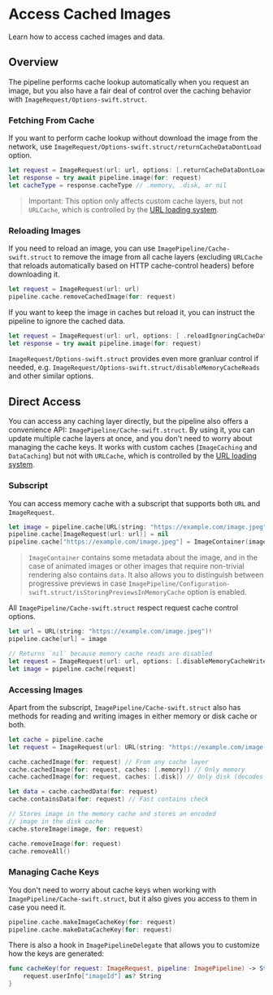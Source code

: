 # Access Cached Images

Learn how to access cached images and data.

## Overview

The pipeline performs cache lookup automatically when you request an image, but you also have a fair deal of control over the caching behavior with ``ImageRequest/Options-swift.struct``.

### Fetching From Cache

If you want to perform cache lookup without download the image from the network, use ``ImageRequest/Options-swift.struct/returnCacheDataDontLoad`` option.

```swift
let request = ImageRequest(url: url, options: [.returnCacheDataDontLoad])
let response = try await pipeline.image(for: request)
let cacheType = response.cacheType // .memory, .disk, or nil
```

> Important: This option only affects custom cache layers, but not `URLCache`, which is controlled by the [URL loading system](https://developer.apple.com/documentation/foundation/url_loading_system).

### Reloading Images

If you need to reload an image, you can use ``ImagePipeline/Cache-swift.struct`` to remove the image from all cache layers (excluding `URLCache` that reloads automatically based on HTTP cache-control headers) before downloading it.

```swift
let request = ImageRequest(url: url)
pipeline.cache.removeCachedImage(for: request)
```

If you want to keep the image in caches but reload it, you can instruct the pipeline to ignore the cached data.

```swift
let request = ImageRequest(url: url, options: [ .reloadIgnoringCacheData])
let response = try await pipeline.image(for: request)
```

``ImageRequest/Options-swift.struct`` provides even more granluar control if needed, e.g. ``ImageRequest/Options-swift.struct/disableMemoryCacheReads`` and other similar options.

## Direct Access

You can access any caching layer directly, but the pipeline also offers a convenience API: ``ImagePipeline/Cache-swift.struct``. By using it, you can update multiple cache layers at once, and you don't need to worry about managing the cache keys. It works with custom caches (``ImageCaching`` and ``DataCaching``) but not with `URLCache`, which is controlled by the [URL loading system](https://developer.apple.com/documentation/foundation/url_loading_system).

### Subscript

You can access memory cache with a subscript that supports both `URL` and ``ImageRequest``.

```swift
let image = pipeline.cache[URL(string: "https://example.com/image.jpeg")!]
pipeline.cache[ImageRequest(url: url)] = nil
pipeline.cache["https://example.com/image.jpeg"] = ImageContainer(image: image)
```

> ``ImageContainer`` contains some metadata about the image, and in the case of animated images or other images that require non-trivial rendering also contains `data`. It also allows you to distinguish between progressive previews in case ``ImagePipeline/Configuration-swift.struct/isStoringPreviewsInMemoryCache`` option is enabled.

All ``ImagePipeline/Cache-swift.struct`` respect request cache control options.

```swift
let url = URL(string: "https://example.com/image.jpeg")!
pipeline.cache[url] = image

// Returns `nil` because memory cache reads are disabled
let request = ImageRequest(url: url, options: [.disableMemoryCacheWrites])
let image = pipeline.cache[request]
```

### Accessing Images

Apart from the subscript, ``ImagePipeline/Cache-swift.struct`` also has methods for reading and writing images in either memory or disk cache or both.

```swift
let cache = pipeline.cache
let request = ImageRequest(url: URL(string: "https://example.com/image.jpeg")!)

cache.cachedImage(for: request) // From any cache layer
cache.cachedImage(for: request, caches: [.memory]) // Only memory
cache.cachedImage(for: request, caches: [.disk]) // Only disk (decodes data)

let data = cache.cachedData(for: request)
cache.containsData(for: request) // Fast contains check 

// Stores image in the memory cache and stores an encoded
// image in the disk cache
cache.storeImage(image, for: request)

cache.removeImage(for: request)
cache.removeAll()
```

### Managing Cache Keys

You don't need to worry about cache keys when working with ``ImagePipeline/Cache-swift.struct``, but it also gives you access to them in case you need it.

```swift
pipeline.cache.makeImageCacheKey(for: request)
pipeline.cache.makeDataCacheKey(for: request)
```

There is also a hook in ``ImagePipelineDelegate`` that allows you to customize how the keys are generated:

```swift
func cacheKey(for request: ImageRequest, pipeline: ImagePipeline) -> String? {
    request.userInfo["imageId"] as? String
}
```
